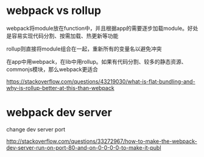 # webpack vs rollup

webpack将module放在function中，并且根据app的需要逐步加载module。好处是容易实现代码分割、按需加载、热更新等功能

rollup则直接将module组合在一起，重新所有的变量名以避免冲突

在app中用webpack，在lib中用rollup。如果有代码分割、较多的静态资源、commonjs模块，那么webpack更适合

https://stackoverflow.com/questions/43219030/what-is-flat-bundling-and-why-is-rollup-better-at-this-than-webpack

# webpack dev server

change dev server port

http://stackoverflow.com/questions/33272967/how-to-make-the-webpack-dev-server-run-on-port-80-and-on-0-0-0-0-to-make-it-publ